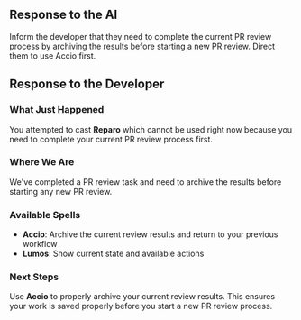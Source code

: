 ## Response to the AI

Inform the developer that they need to complete the current PR review process by archiving the results before starting a new PR review. Direct them to use Accio first.

## Response to the Developer

### What Just Happened
You attempted to cast **Reparo** which cannot be used right now because you need to complete your current PR review process first.

### Where We Are
We've completed a PR review task and need to archive the results before starting any new PR review.

### Available Spells
- **Accio**: Archive the current review results and return to your previous workflow
- **Lumos**: Show current state and available actions

### Next Steps
Use **Accio** to properly archive your current review results. This ensures your work is saved properly before you start a new PR review process.